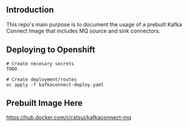 ## Introduction
This repo's main purpose is to document the usage of a prebuilt Kafka Connect Image that includes MQ source and sink connectors.

## Deploying to Openshift
```
# Create necesary secrets
TODO

# Create deployment/routes
oc apply -f kafkaconnect-deploy.yaml
```


## Prebuilt Image Here

https://hub.docker.com/r/cstsui/kafkaconnect-mq